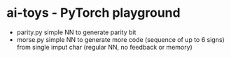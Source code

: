 # ai-toys - PyTorch playground


- parity.py simple NN to generate parity bit
- morse.py simple NN to generate more code (sequence of up to 6 signs) from single imput char (regular NN, no feedback or memory)
